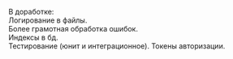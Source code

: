 В доработке:  
Логирование в файлы.  
Более грамотная обработка ошибок.  
Индексы в бд.  
Тестирование (юнит и интеграционное).
Токены авторизации.
